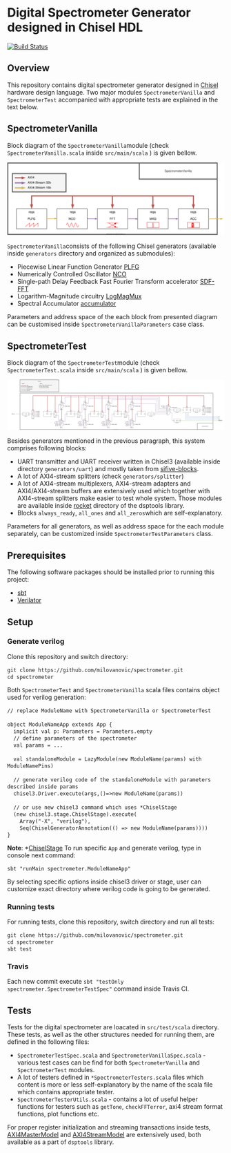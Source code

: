 Digital Spectrometer Generator designed in Chisel HDL
======================================================
[![Build Status](https://travis-ci.org/milovanovic/spectrometer.svg?branch=master)](https://travis-ci.org/milovanovic/spectrometer)

## Overview

This repository contains digital spectrometer generator designed in [Chisel](http://www.chisel-lang.org) hardware design language. Two major  modules `SpectrometerVanilla` and `SpectrometerTest`  accompanied with appropriate tests are explained in the text below. 

## SpectrometerVanilla

Block diagram of the `SpectrometerVanilla`module (check `SpectrometerVanilla.scala` inside `src/main/scala` ) is given bellow. 

![SpectrometerVanilla block scheme](./doc/images/SpectrometerVanilla.svg)

`SpectrometerVanilla`consists of the following Chisel generators (available inside `generators` directory and organized as submodules):
 * Piecewise Linear Function Generator [PLFG](https://github.com/milovanovic/plfg)
 * Numerically Controlled Oscillator [NCO](https://github.com/milovanovic/nco)
 * Single-path Delay Feedback Fast Fourier Transform accelerator [SDF-FFT](https://github.com/milovanovic/sdf-fft)
 * Logarithm-Magnitude circuitry [LogMagMux](https://github.com/milovanovic/logMagMux)
 * Spectral Accumulator [accumulator](https://github.com/milovanovic/accumulator)

Parameters and address space of the each block from presented diagram can be customised inside `SpectrometerVanillaParameters` case class.

## SpectrometerTest

Block diagram of the `SpectrometerTest`module (check `SpectrometerTest.scala` inside `src/main/scala` ) is given bellow. 

![SpectrometerTets block scheme](./doc/images/SpectrometerTest.svg)

Besides generators mentioned in the previous paragraph, this system comprises following blocks:
* UART transmitter and UART receiver  written in Chisel3 (available inside directory `generators/uart`) and mostly taken from [sifive-blocks](https://github.com/sifive/sifive-blocks/tree/master/src/main/scala/devices/uart ).
* A lot of AXI4-stream splitters  (check `generators/splitter`) 
* A lot of AXI4-stream multiplexers, AXI4-stream adapters and AXI4/AXI4-stream buffers are extensively used which together with AXI4-stream splitters make easier to test whole system. Those modules are available inside [rocket](https://github.com/ucb-bar/dsptools/tree/master/rocket/src/main/scala/amba/axi4stream) directory of the dsptools library.
* Blocks `always_ready`, `all_ones` and `all_zeros`which are self-explanatory.

Parameters for all generators, as well as address space for the  each module separately, can be customized inside `SpectrometerTestParameters` class.

## Prerequisites

The following software packages should be installed prior to running this project:
* [sbt](http://www.scala-sbt.org)
* [Verilator](http://www.veripool.org/wiki/verilator)

## Setup

### Generate verilog

Clone this repository and  switch directory:
```
git clone https://github.com/milovanovic/spectrometer.git
cd spectrometer
```
Both `SpectrometerTest` and `SpectrometerVanilla` scala files contains object used for verilog generation:
```
// replace ModuleName with SpectrometerVanilla or SpectrometerTest

object ModuleNameApp extends App {
  implicit val p: Parameters = Parameters.empty
  // define parameters of the spectrometer
  val params = ... 
  
  val standaloneModule = LazyModule(new ModuleName(params) with ModuleNamePins)
  
  // generate verilog code of the standaloneModule with parameters described inside params
  chisel3.Driver.execute(args,()=>new ModuleName(params))
  
  // or use new chisel3 command which uses *ChiselStage
  (new chisel3.stage.ChiselStage).execute(
    Array("-X", "verilog"),
    Seq(ChiselGeneratorAnnotation(() => new ModuleName(params))))
}
```
**Note**: *[ChiselStage](https://www.chisel-lang.org/api/3.3.2/chisel3/stage/ChiselStage.html) 
To run specific `App`  and generate verilog, type in  console next command:
```
sbt "runMain spectrometer.ModuleNameApp"
```
By selecting specific options inside chisel3 driver or stage, user can customize exact directory where verilog code is going to be generated. 

### Running tests
For running  tests, clone this repository, switch directory and run all tests:
```
git clone https://github.com/milovanovic/spectrometer.git
cd spectrometer
sbt test
```
### Travis
Each new commit execute `sbt "testOnly spectrometer.SpectrometerTestSpec"` command inside Travis CI.

## Tests
Tests for the digital spectrometer are loacated  in `src/test/scala` directory. These tests, as well as the other structures needed for running them, are defined in the following files:
*  `SpectrometerTestSpec.scala` and `SpectrometerVanillaSpec.scala` - various test cases can be find for both `SpectrometerVanilla` and `SpectrometerTest` modules.
*    A lot of testers defined in `*SpectrometerTesters.scala` files which content is more or less self-explanatory by the name of the scala file which contains appropriate tester.
*  `SpectrometerTesterUtils.scala` -  contains a lot of useful helper functions for testers such as `getTone`,  `checkFFTerror`,  axi4 stream format functions, plot functions etc.

For proper register initialization and streaming transactions  inside tests, [AXI4MasterModel](https://github.com/ucb-bar/dsptools/blob/master/rocket/src/main/scala/amba/axi4stream) and  [AXI4StreamModel](https://github.com/ucb-bar/dsptools/blob/master/rocket/src/main/scala/amba/axi4/AXI4MasterModel.scala) are extensively used, both available as a part of `dsptools` library.
